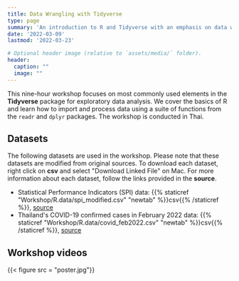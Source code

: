 ```yaml
---
title: Data Wrangling with Tidyverse
type: page
summary: 'An introduction to R and Tidyverse with an emphasis on data wrangling with dplyr'
date: '2022-03-09'
lastmod: '2022-03-23'

# Optional header image (relative to `assets/media/` folder).
header:
  caption: ""
  image: ""
---
```


This nine-hour workshop focuses on most commonly used elements in the **Tidyverse** package for exploratory data analysis. We cover the basics of R and learn how to import and process data using a suite of functions from the `readr` and `dplyr` packages. The workshop is conducted in Thai. 

## Datasets
The following datasets are used in the workshop. Please note that these datasets are modified from original sources. To download each dataset, right click on **csv** and select "Download Linked File" on Mac. For more information about each dataset, follow the links provided in the **source**.

- Statistical Performance Indicators (SPI) data: {{% staticref "Workshop/R.data/spi_modified.csv" "newtab" %}}csv{{% /staticref %}}, [source](https://datacatalog.worldbank.org/search/dataset/0037996/Statistical-Performance-Indicators)
- Thailand's COVID-19 confirmed cases in February 2022 data: {{% staticref "Workshop/R.data/covid_feb2022.csv" "newtab" %}}csv{{% /staticref %}}, [source](https://data.go.th/dataset/covid-19-daily)


## Workshop videos



{{< figure src = "poster.jpg"}}
